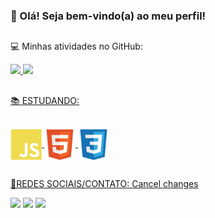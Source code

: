 ### 👋 Olá! Seja bem-vindo(a) ao meu perfil!

##

💻 Minhas atividades no GitHub:

<div align="left">
 
 <a href="https://github.com/mariaraquell">
 <img height="180em" src="https://github-readme-stats.vercel.app/api?username=mariaraquell&show_icons=true&theme=dracula&include_all_commits=true&count_private=true"/>
 <img height="180em" src="https://github-readme-stats.vercel.app/api/top-langs/?username=mariaraquell&layout=compact&langs_count=7&theme=dracula"/>              

</div>
 
 ##
 
 📚 ESTUDANDO:
<div style="display: inline_block"><br>
  
 <img align="center" alt="Maria-Js" height="50" width="50" src="https://raw.githubusercontent.com/devicons/devicon/master/icons/javascript/javascript-plain.svg">
  <img align="center" alt="Maria-HTML" height="50" width="50" src="https://raw.githubusercontent.com/devicons/devicon/master/icons/html5/html5-original.svg">
  <img align="center" alt="Maria-CSS" height="50" width="50" src="https://raw.githubusercontent.com/devicons/devicon/master/icons/css3/css3-original.svg">

 </div>
  
  ##
 📱REDES SOCIAIS/CONTATO:
 Cancel changes
<div>
  <a href="https://instagram.com/mariaraquellz" target="_blank"><img src="https://img.shields.io/badge/-Instagram-%23E4405F?style=for-the-badge&logo=instagram&logoColor=white" target="_blank"></a>
  <a href="https://www.linkedin.com/in/maria-raquel-a478071b3/" target="_blank"><img src="https://img.shields.io/badge/-LinkedIn-%230077B5?style=for-the-badge&logo=linkedin&logoColor=white" target="_blank"></a>
  <a href = "mailto:raquel81916@hotmail.com"><img src="https://img.shields.io/badge/Microsoft_Outlook-0078D4?style=for-the-badge&logo=microsoft-outlook&logoColor=white"></a>
 
<div>  
